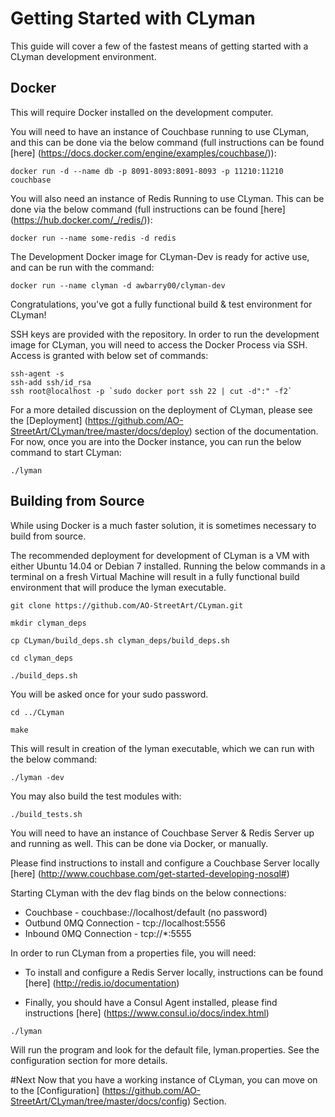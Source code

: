 # Getting Started with CLyman

This guide will cover a few of the fastest means of getting started with a CLyman development environment.

## Docker

This will require Docker installed on the development computer.

You will need to have an instance of Couchbase running to use CLyman, and this can be done via the below command (full instructions can be found [here] (https://docs.docker.com/engine/examples/couchbase/)):

`docker run -d --name db -p 8091-8093:8091-8093 -p 11210:11210 couchbase`

You will also need an instance of Redis Running to use CLyman.  This can be done via the below command (full instructions can be found [here] (https://hub.docker.com/_/redis/)):

`docker run --name some-redis -d redis`

The Development Docker image for CLyman-Dev is ready for active use, and can be run with the command:

`docker run --name clyman -d awbarry00/clyman-dev`

Congratulations, you've got a fully functional build & test environment for CLyman!

SSH keys are provided with the repository.  In order to run the development image for CLyman, you will need to access the Docker Process via SSH.  Access is granted with below set of commands:

    ssh-agent -s
    ssh-add ssh/id_rsa
    ssh root@localhost -p `sudo docker port ssh 22 | cut -d":" -f2`

For a more detailed discussion on the deployment of CLyman, please see the [Deployment] (https://github.com/AO-StreetArt/CLyman/tree/master/docs/deploy) section of the documentation.  For now, once you are into the Docker instance, you can run the below command to start CLyman:

`./lyman`

## Building from Source

While using Docker is a much faster solution, it is sometimes necessary to build from source.

The recommended deployment for development of CLyman is a VM with either Ubuntu 14.04 or Debian 7 installed.  Running the below commands in a terminal on a fresh Virtual Machine will result in a fully functional build environment that will produce the lyman executable.

`git clone https://github.com/AO-StreetArt/CLyman.git`

`mkdir clyman_deps`

`cp CLyman/build_deps.sh clyman_deps/build_deps.sh`

`cd clyman_deps`

`./build_deps.sh`

You will be asked once for your sudo password.

`cd ../CLyman`

`make`

This will result in creation of the lyman executable, which we can run with the below command:

`./lyman -dev`

You may also build the test modules with:

`./build_tests.sh`

You will need to have an instance of Couchbase Server & Redis Server up and running as well.  This can be done via Docker, or manually.

Please find instructions to install and configure a Couchbase Server locally [here] (http://www.couchbase.com/get-started-developing-nosql#)

Starting CLyman with the dev flag binds on the below connections:
* Couchbase - couchbase://localhost/default (no password)
* Outbund 0MQ Connection - tcp://localhost:5556
* Inbound 0MQ Connection - tcp://*:5555

In order to run CLyman from a properties file, you will need:

* To install and configure a Redis Server locally, instructions can be found [here] (http://redis.io/documentation)

* Finally, you should have a Consul Agent installed, please find instructions [here] (https://www.consul.io/docs/index.html)

`./lyman`

Will run the program and look for the default file, lyman.properties.  See the configuration section for more details.


#Next
Now that you have a working instance of CLyman, you can move on to the [Configuration] (https://github.com/AO-StreetArt/CLyman/tree/master/docs/config) Section.
